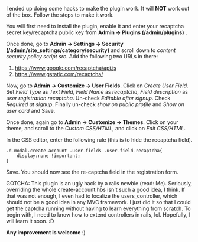 
I ended up doing some hacks to make the plugin work. It will **NOT** work out of the box. Follow the steps to make it work.


You will first need to install the plugin, enable it and enter your recaptcha secret key/recaptcha public key from **Admin -> Plugins (/admin/plugins)** . 

Once done, go to **Admin -> Settings -> Security (/admin/site_settings/category/security)** and scroll down to *content security policy script src*. Add the following two URLs in there:

 1. https://www.google.com/recaptcha/api.js
 2. https://www.gstatic.com/recaptcha/
    

Now, go to **Admin -> Customize -> User Fields**. Click on *Create User Field*. Set *Field Type* as *Text Field*, *Field Name* as *recaptcha*, *Field description* as *user registration recaptcha*. Un-check *Editable after signup*. Check *Required at signup*. Finally un-check *show on public profile* and *Show on user card* and Save.

Once done, again go to **Admin -> Customize -> Themes**. Click on your theme, and scroll to the *Custom CSS/HTML*, and click on *Edit CSS/HTML*. 

In the CSS editor, enter the following rule (this is to hide the recaptcha field).


    .d-modal.create-account .user-fields .user-field-recaptcha{
        display:none !important;
    }

Save. You should now see the re-captcha field in the registration form.


GOTCHA: This plugin is an ugly hack by a rails newbie (read: Me). Seriously, overriding the whole create-account.hbs isn't such a good idea, I think. If that was not enough, I even had to localize the users_controller, which should not be a good idea in any MVC framework. I just did it so that I could get the captcha running without having to learn everything from scratch. To begin with, I need to know how to extend controllers in rails, lol. Hopefully, I will learn it soon. :D

**Any improvement is welcome** :)


